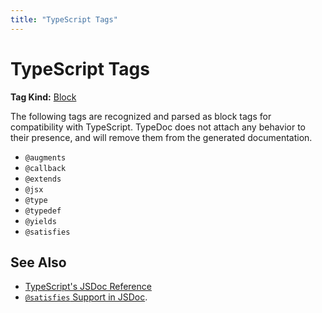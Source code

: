 ```yaml
---
title: "TypeScript Tags"
---
```


# TypeScript Tags

**Tag Kind:** [Block](../tags.md#block-tags)

The following tags are recognized and parsed as block tags for compatibility
with TypeScript. TypeDoc does not attach any behavior to their presence, and
will remove them from the generated documentation.

- `@augments`
- `@callback`
- `@extends`
- `@jsx`
- `@type`
- `@typedef`
- `@yields`
- `@satisfies`

## See Also

- [TypeScript's JSDoc Reference](https://www.typescriptlang.org/docs/handbook/jsdoc-supported-types.html)
- [`@satisfies` Support in JSDoc](https://devblogs.microsoft.com/typescript/announcing-typescript-5-0/#satisfies-support-in-jsdoc).
